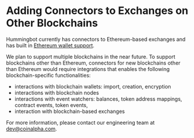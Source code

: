 # Adding Connectors to Exchanges on Other Blockchains

Hummingbot currently has connectors to Ethereum-based exchanges and has built in [Ethereum wallet support](https://github.com/CoinAlpha/hummingbot/tree/master/hummingbot/wallet/ethereum).

We plan to support multiple blockchains in the near future. To support blockchains other than Ethereum, connectors for new blockchains other than Ethereum would require integrations that enables the following blockchain-specific functionalities:

- interactions with blockchain wallets: import, creation, encryption
- interactions with blockchain nodes
- interactions with event watchers: balances, token address mappings, contract events, token events,
- interaction with blockchain-based exchanges

For more information, please contact our engineering team at dev@coinalpha.com.
